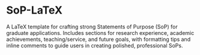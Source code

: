 # SoP-LaTeX
A LaTeX template for crafting strong Statements of Purpose (SoP) for graduate applications. Includes sections for research experience, academic achievements, teaching/service, and future goals, with formatting tips and inline comments to guide users in creating polished, professional SoPs.
